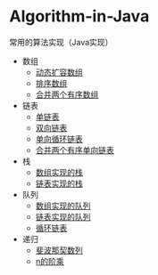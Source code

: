 # Algorithm-in-Java
常用的算法实现（Java实现）
* 数组
  - [动态扩容数组](https://github.com/well-John/Algorithm-in-Java/blob/master/src/main/java/array/DynamicArray.java)
  - [排序数组](https://github.com/well-John/Algorithm-in-Java/blob/master/src/main/java/array/SortArray.java)
  - [合并两个有序数组](https://github.com/well-John/Algorithm-in-Java/blob/master/src/main/java/array/MergeTwoSortArray.java)
* 链表
  - [单链表](https://github.com/well-John/Algorithm-in-Java/blob/master/src/main/java/linklist/SingleLinkList.java)
  - [双向链表](https://github.com/well-John/Algorithm-in-Java/blob/master/src/main/java/linklist/DoubleLinkList.java)
  - [单向循环链表](https://github.com/well-John/Algorithm-in-Java/blob/master/src/main/java/linklist/SingleCycleLinklist.java)
  - [合并两个有序单向链表](https://github.com/well-John/Algorithm-in-Java/blob/master/src/main/java/linklist/MergeTwoSortSingleLinkList.java)
* 栈
  - [数组实现的栈](https://github.com/well-John/Algorithm-in-Java/blob/master/src/main/java/stack/ArrayStack.java)
  - [链表实现的栈](https://github.com/well-John/Algorithm-in-Java/blob/master/src/main/java/stack/LinkListStack.java)
* 队列
  - [数组实现的队列](https://github.com/well-John/Algorithm-in-Java/blob/master/src/main/java/queue/ArrayQueue.java)
  - [链表实现的队列](https://github.com/well-John/Algorithm-in-Java/blob/master/src/main/java/queue/LinkListQueue.java)
  - [循环链表](https://github.com/well-John/Algorithm-in-Java/blob/master/src/main/java/queue/CycleQueue.java)
* 递归
  - [斐波那契数列](https://github.com/well-John/Algorithm-in-Java/blob/master/src/main/java/recursion/Fibonacci.java)
  - [n的阶乘](https://github.com/well-John/Algorithm-in-Java/blob/master/src/main/java/recursion/Factorial.java)